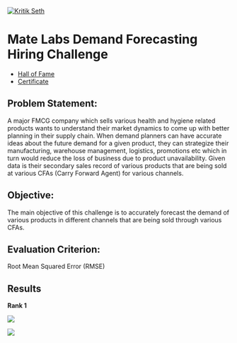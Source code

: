 <a href="https://kritikseth.github.io/ipynbtagredirect" target="_parent"><img src="https://raw.githack.com/kritikseth/kritikseth/master/assets/icons/kritik_ipynbtagredirect.svg" alt="Kritik Seth"/></a>

# Mate Labs Demand Forecasting Hiring Challenge

* [Hall of Fame](https://dockship.io/hall-of-fame)
* [Certificate](https://dockship.io/certificates/5f7470bbfbaa7b0393ff1ad3)

## Problem Statement:

A major FMCG company which sells various health and hygiene related products wants to understand their market dynamics to come up with better planning in their supply chain. When demand planners can have accurate ideas about the future demand for a given product, they can strategize their manufacturing, warehouse management, logistics, promotions etc which in turn would reduce the loss of business due to product unavailability. Given data is their secondary sales record of various products that are being sold at various CFAs (Carry Forward Agent) for various channels.

## Objective:

The main objective of this challenge is to accurately forecast the demand of various products in different channels that are being sold through various CFAs.

## Evaluation Criterion:

Root Mean Squared Error (RMSE)


## Results

**Rank 1**

![](https://raw.githubusercontent.com/kritikseth/ML-Competitions/master/Mate%20Labs-%20Dockship/Assets/halloffame.png)

![](https://raw.githubusercontent.com/kritikseth/ML-Competitions/master/Mate%20Labs-%20Dockship/Assets/rank.png)

